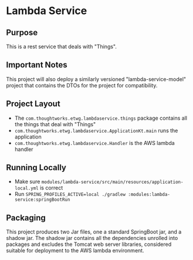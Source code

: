 Lambda Service
==============

Purpose
-------

This is a rest service that deals with "Things".

Important Notes
---------------

This project will also deploy a similarly versioned "lambda-service-model" project that contains the DTOs for the 
project for compatibility.

Project Layout
--------------

 * The `com.thoughtworks.etwg.lambdaservice.things` package contains all the things that deal with "Things"
 * `com.thoughtworks.etwg.lambdaservice.ApplicationKt.main` runs the application 
 * `com.thoughtworks.etwg.lambdaservice.Handler` is the AWS lambda handler
 
Running Locally
---------------

 * Make sure `modules/lambda-service/src/main/resources/application-local.yml` is correct
 * Run `SPRING_PROFILES_ACTIVE=local ./gradlew :modules:lambda-service:springBootRun`
 
 Packaging
 ---------
 
 This project produces two Jar files, one a standard SpringBoot jar, and a shadow jar. The shadow jar contains all the 
 dependencies unrolled into packages and excludes the Tomcat web server libraries, considered suitable for deployment
 to the AWS lambda environment.